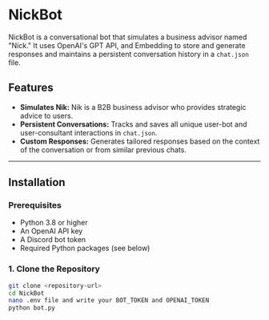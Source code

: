 # NickBot

NickBot is a conversational bot that simulates a business advisor named "Nick." It uses OpenAI's GPT API, and Embedding to store and generate responses and maintains a persistent conversation history in a `chat.json` file.

## Features

- **Simulates Nik:** Nik is a B2B business advisor who provides strategic advice to users.
- **Persistent Conversations:** Tracks and saves all unique user-bot and user-consultant interactions in `chat.json`.
- **Custom Responses:** Generates tailored responses based on the context of the conversation or from similar previous chats.

---

## Installation

### Prerequisites

- Python 3.8 or higher
- An OpenAI API key
- A Discord bot token
- Required Python packages (see below)

### 1. Clone the Repository

```bash
git clone <repository-url>
cd NickBot
nano .env file and write your BOT_TOKEN and OPENAI_TOKEN 
python bot.py
